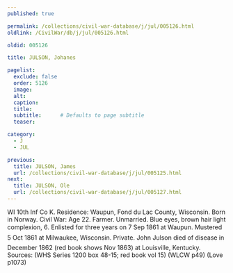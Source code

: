 ```yaml
---
published: true

permalink: /collections/civil-war-database/j/jul/005126.html
oldlink: /CivilWar/db/j/jul/005126.html

oldid: 005126

title: JULSON, Johanes

pagelist:
  exclude: false
  order: 5126
  image: 
  alt:
  caption:
  title:
  subtitle:      # Defaults to page subtitle
  teaser:

category: 
  - J 
  - JUL

previous:
  title: JULSON, James
  url: /collections/civil-war-database/j/jul/005125.html  
next:
  title: JULSON, Ole
  url: /collections/civil-war-database/j/jul/005127.html   
---
```

WI 10th Inf Co K. Residence: Waupun, Fond du Lac County, Wisconsin. Born in Norway. Civil War: Age 22. Farmer. Unmarried. Blue eyes, brown hair light complexion, 6&#146;. Enlisted for three years on 7 Sep 1861 at Waupun. Mustered 5 Oct 1861 at Milwaukee, Wisconsin. Private. &#147;John Julson&#148; died of disease in December 1862 (red book shows Nov 1863) at Louisville, Kentucky. Sources: (WHS Series 1200 box 48-15; red book vol 15) (WLCW p49) (Love p1073)